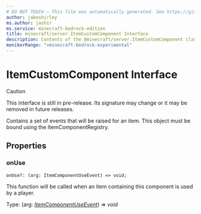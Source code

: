 ```yaml
---
# DO NOT TOUCH — This file was automatically generated. See https://github.com/mojang/minecraftapidocsgenerator to modify descriptions, examples, etc.
author: jakeshirley
ms.author: jashir
ms.service: minecraft-bedrock-edition
title: minecraft/server.ItemCustomComponent Interface
description: Contents of the @minecraft/server.ItemCustomComponent class.
monikerRange: "=minecraft-bedrock-experimental"
---
```

# ItemCustomComponent Interface

> [!CAUTION]
> This interface is still in pre-release.  Its signature may change or it may be removed in future releases.

Contains a set of events that will be raised for an item. This object must be bound using the ItemComponentRegistry.

## Properties

### **onUse**
`onUse?: (arg: ItemComponentUseEvent) => void;`

This function will be called when an item containing this component is used by a player.

Type: (arg: [*ItemComponentUseEvent*](ItemComponentUseEvent.md)) => *void*
